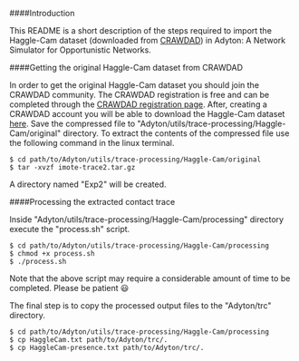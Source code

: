 ####Introduction

This README is a short description of the steps required to import the Haggle-Cam dataset (downloaded from [CRAWDAD](http://crawdad.org/)) in Adyton: A Network Simulator for Opportunistic Networks.


####Getting the original Haggle-Cam dataset from CRAWDAD

In order to get the original Haggle-Cam dataset you should join the CRAWDAD community. The CRAWDAD registration is free and can be completed through the [CRAWDAD registration page](http://crawdad.org/joinup.html). After, creating a CRAWDAD account you will be able to download the Haggle-Cam dataset [here](http://crawdad.org//download/cambridge/haggle/imote-trace2.tar.gz). Save the compressed file to "Adyton/utils/trace-processing/Haggle-Cam/original" directory. To extract the contents of the compressed file use the following command in the linux terminal.
```
$ cd path/to/Adyton/utils/trace-processing/Haggle-Cam/original
$ tar -xvzf imote-trace2.tar.gz
```
A directory named "Exp2" will be created.


####Processing the extracted contact trace

Inside "Adyton/utils/trace-processing/Haggle-Cam/processing" directory execute the "process.sh" script.
```
$ cd path/to/Adyton/utils/trace-processing/Haggle-Cam/processing
$ chmod +x process.sh
$ ./process.sh
```
Note that the above script may require a considerable amount of time to be completed. Please be patient :smiley:

The final step is to copy the processed output files to the "Adyton/trc" directory.
```
$ cd path/to/Adyton/utils/trace-processing/Haggle-Cam/processing
$ cp HaggleCam.txt path/to/Adyton/trc/.
$ cp HaggleCam-presence.txt path/to/Adyton/trc/.
```
